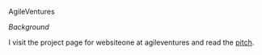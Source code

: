 AgileVentures

*Background*


I visit the project page for websiteone at agileventures and read the [pitch](http://agileventures.org/projects/websiteone).
